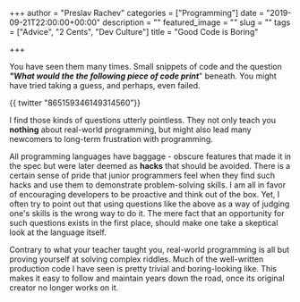 +++
author = "Preslav Rachev"
categories = ["Programming"]
date = "2019-09-21T22:00:00+00:00"
description = ""
featured_image = ""
slug = ""
tags = ["Advice", "2 Cents", "Dev Culture"]
title = "Good Code is Boring"

+++

You have seen them many times. Small snippets of code and the question ***"What would the the following piece of code print***" beneath. You might have tried taking a guess, and perhaps, even failed.

{{ twitter "865159346149314560"}}

I find those kinds of questions utterly pointless. They not only teach you **nothing** about real-world programming, but might also lead many newcomers to long-term frustration with programming. 

All programming languages have baggage - obscure features that made it in the spec but were later deemed as **hacks** that should be avoided. There is a certain sense of pride that junior programmers feel when they find such hacks and use them to demonstrate problem-solving skills. I am all in favor of encouraging developers to be proactive and think out of the box. Yet, I often try to point out that using questions like the above as a way of judging one's skills is the wrong way to do it. The mere fact that an opportunity for such questions exists in the first place, should make one take a skeptical look at the language itself. 

Contrary to what your teacher taught you, real-world programming is all but proving yourself at solving complex riddles. Much of the well-written production code I have seen is pretty trivial and boring-looking like. This makes it easy to follow and maintain years down the road, once its original creator no longer works on it.
